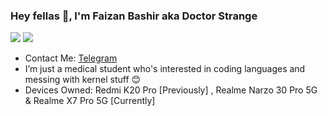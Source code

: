 <h3> Hey fellas 🤝, I'm Faizan Bashir aka Doctor Strange </h3> 
<img src="https://visitor-badge.glitch.me/badge?page_id=thefaizanbashir.visitor-badge.issue.1" />

<img src="https://github-readme-stats.vercel.app/api?username=thefaizanbashir&show_icons=true&theme=tokyonight&hide_title=true" />

- Contact Me: [Telegram](https://t.me/the_doctorstrange)
- I’m just a medical student who's interested in coding languages and messing with kernel stuff 😊
- Devices Owned: Redmi K20 Pro [Previously] , Realme Narzo 30 Pro 5G & Realme X7 Pro 5G [Currently]
